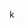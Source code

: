 k

<!---
ruan47l/ruan47l is a ✨ special ✨ repository because its `README.md` (this file) appears on your GitHub profile.
You can click the Preview link to take a look at your changes.
--->
